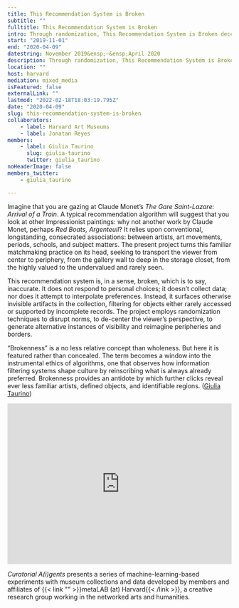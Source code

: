 ```yaml
---
title: This Recommendation System is Broken
subtitle: ""
fulltitle: This Recommendation System is Broken
intro: Through randomization, This Recommendation System is Broken decenters the viewer and reimagines the role of norms in collections.
start: "2019-11-01"
end: "2020-04-09"
datestring: November 2019&ensp;–&ensp;April 2020
description: Through randomization, This Recommendation System is Broken decenters the viewer and reimagines the role of norms in collections.
location: ""
host: harvard
mediation: mixed_media
isFeatured: false
externalLink: ""
lastmod: "2022-02-18T18:03:19.795Z"
date: "2020-04-09"
slug: this-recommendation-system-is-broken
collaborators:
    - label: Harvard Art Museums
    - label: Jonatan Reyes
members:
    - label: Giulia Taurino
      slug: giulia-taurino
      twitter: giulia_taurino
noHeaderImage: false
members_twitter:
    - giulia_taurino

---
```

Imagine that you are gazing at Claude Monet’s *The Gare Saint-Lazare: Arrival of a Train*. A typical recommendation algorithm will suggest that you look at other Impressionist paintings: why not another work by Claude Monet, perhaps *Red Boats, Argenteuil*? It relies upon conventional, longstanding, consecrated associations: between artists, art movements, periods, schools, and subject matters. The present project turns this familiar matchmaking practice on its head, seeking to transport the viewer from center to periphery, from the gallery wall to deep in the storage closet, from the highly valued to the undervalued and rarely seen. 

This recommendation system is, in a sense, broken, which is to say, inaccurate. It does not respond to personal choices; it doesn’t collect data; nor does it attempt to interpolate preferences. Instead, it surfaces otherwise invisible artifacts in the collection, filtering for objects either rarely accessed or supported by incomplete records. The project employs randomization techniques to disrupt norms, to de-center the viewer’s perspective, to generate alternative instances of visibility and reimagine peripheries and borders. 

“Brokenness” is a no less relative concept than wholeness. But here it is featured rather than concealed. The term becomes a window into the instrumental ethics of algorithms, one that observes how information filtering systems shape culture by reinscribing what is always already preferred. Brokenness provides an antidote by which further clicks reveal ever less familiar artists, defined objects, and identifiable regions. ([Giulia Taurino](https://mlml.io/m/giulia-taurino))

<iframe src="https://player.vimeo.com/video/406037065" width="100%" height="360" frameborder="0" allow="autoplay; fullscreen" allowfullscreen></iframe>

*Curatorial A(i)gents* presents a series of machine-learning-based experiments with museum collections and data developed by members and affiliates of {{< link "" >}}metaLAB (at) Harvard{{< /link >}}, a creative research group working in the networked arts and humanities.